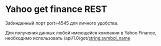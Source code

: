 # Yahoo get finance REST

Забинденный порт port=4545 для личного удобства.

Для получения данных любой имеющейся компании в Yahoo Finance, необходимо использовать /api/1.0/get/<string:symbol_name>